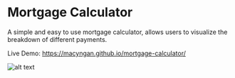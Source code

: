# Mortgage Calculator

A simple and easy to use mortgage calculator, allows users to visualize the breakdown of different payments.

Live Demo:
https://macyngan.github.io/mortgage-calculator/

![alt text](https://github.com/macyngan/mortgage-calculator/blob/master/demo/screenshots/screenshot_01.png "Mortgage Calculator Screenshot")
